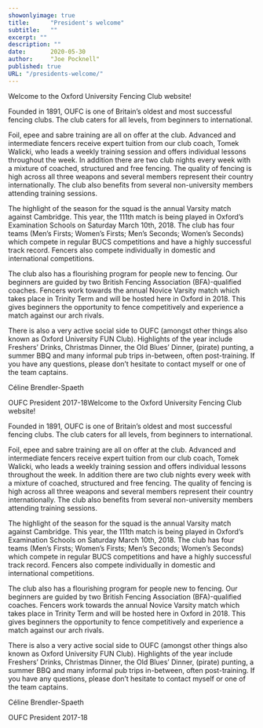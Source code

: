 ```yaml
---
showonlyimage: true
title:      "President's welcome"
subtitle:   ""
excerpt: ""
description: ""
date:       2020-05-30
author:     "Joe Pocknell"
published: true
URL: "/presidents-welcome/"
---
```

Welcome to the Oxford University Fencing Club website!

Founded in 1891, OUFC is one of Britain’s oldest and most successful fencing clubs. The club caters for all levels, from beginners to international.

Foil, epee and sabre training are all on offer at the club. Advanced and intermediate fencers receive expert tuition from our club coach, Tomek Walicki, who leads a weekly training session and offers individual lessons throughout the week. In addition there are two club nights every week with a mixture of coached, structured and free fencing. The quality of fencing is high across all three weapons and several members represent their country internationally. The club also benefits from several non-university members attending training sessions.

The highlight of the season for the squad is the annual Varsity match against Cambridge. This year, the 111th match is being played in Oxford’s Examination Schools on Saturday March 10th, 2018. The club has four teams (Men’s Firsts; Women’s Firsts; Men’s Seconds; Women’s Seconds) which compete in regular BUCS competitions and have a highly successful track record. Fencers also compete individually in domestic and international competitions.

The club also has a flourishing program for people new to fencing. Our beginners are guided by two British Fencing Association (BFA)-qualified coaches. Fencers work towards the annual Novice Varsity match which takes place in Trinity Term and will be hosted here in Oxford in 2018. This gives beginners the opportunity to fence competitively and experience a match against our arch rivals.

There is also a very active social side to OUFC (amongst other things also known as Oxford University FUN Club). Highlights of the year include Freshers’ Drinks, Christmas Dinner, the Old Blues’ Dinner, (pirate) punting, a summer BBQ and many informal pub trips in-between, often post-training. If you have any questions, please don’t hesitate to contact myself or one of the team captains.

Céline Brendler-Spaeth

OUFC President 2017-18Welcome to the Oxford University Fencing Club website!

Founded in 1891, OUFC is one of Britain’s oldest and most successful fencing clubs. The club caters for all levels, from beginners to international.

Foil, epee and sabre training are all on offer at the club. Advanced and intermediate fencers receive expert tuition from our club coach, Tomek Walicki, who leads a weekly training session and offers individual lessons throughout the week. In addition there are two club nights every week with a mixture of coached, structured and free fencing. The quality of fencing is high across all three weapons and several members represent their country internationally. The club also benefits from several non-university members attending training sessions.

The highlight of the season for the squad is the annual Varsity match against Cambridge. This year, the 111th match is being played in Oxford’s Examination Schools on Saturday March 10th, 2018. The club has four teams (Men’s Firsts; Women’s Firsts; Men’s Seconds; Women’s Seconds) which compete in regular BUCS competitions and have a highly successful track record. Fencers also compete individually in domestic and international competitions.

The club also has a flourishing program for people new to fencing. Our beginners are guided by two British Fencing Association (BFA)-qualified coaches. Fencers work towards the annual Novice Varsity match which takes place in Trinity Term and will be hosted here in Oxford in 2018. This gives beginners the opportunity to fence competitively and experience a match against our arch rivals.

There is also a very active social side to OUFC (amongst other things also known as Oxford University FUN Club). Highlights of the year include Freshers’ Drinks, Christmas Dinner, the Old Blues’ Dinner, (pirate) punting, a summer BBQ and many informal pub trips in-between, often post-training. If you have any questions, please don’t hesitate to contact myself or one of the team captains.

Céline Brendler-Spaeth

OUFC President 2017-18
